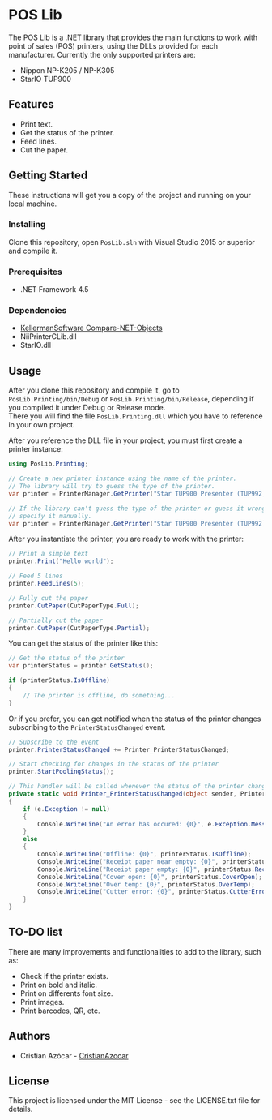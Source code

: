 # POS Lib

The POS Lib is a .NET library that provides the main functions to work with point of sales (POS) printers, using the DLLs provided for each manufacturer.
Currently the only supported printers are:

- Nippon NP-K205 / NP-K305
- StarIO TUP900

## Features

- Print text.
- Get the status of the printer.
- Feed lines.
- Cut the paper.

## Getting Started

These instructions will get you a copy of the project and running on your local machine.

### Installing

Clone this repository, open `PosLib.sln` with Visual Studio 2015 or superior and compile it.

### Prerequisites

- .NET Framework 4.5

### Dependencies

- [KellermanSoftware Compare-NET-Objects](https://github.com/GregFinzer/Compare-Net-Objects)
- NiiPrinterCLib.dll
- StarIO.dll

## Usage

After you clone this repository and compile it, go to `PosLib.Printing/bin/Debug` or `PosLib.Printing/bin/Release`, depending if you compiled it under Debug or Release mode.  
There you will find the file `PosLib.Printing.dll` which you have to reference in your own project.  

After you reference the DLL file in your project, you must first create a printer instance:

```cs
using PosLib.Printing;

// Create a new printer instance using the name of the printer.
// The library will try to guess the type of the printer.
var printer = PrinterManager.GetPrinter("Star TUP900 Presenter (TUP992)");

// If the library can't guess the type of the printer or guess it wrong,
// specify it manually.
var printer = PrinterManager.GetPrinter("Star TUP900 Presenter (TUP992)", PrinterType.TUP900);
```

After you instantiate the printer, you are ready to work with the printer:

```cs
// Print a simple text
printer.Print("Hello world");

// Feed 5 lines
printer.FeedLines(5);

// Fully cut the paper
printer.CutPaper(CutPaperType.Full);

// Partially cut the paper
printer.CutPaper(CutPaperType.Partial);
```

You can get the status of the printer like this:

```cs
// Get the status of the printer
var printerStatus = printer.GetStatus();

if (printerStatus.IsOffline)
{
    // The printer is offline, do something...
}
```

Or if you prefer, you can get notified when the status of the printer changes subscribing to the `PrinterStatusChanged` event.

```cs
// Subscribe to the event
printer.PrinterStatusChanged += Printer_PrinterStatusChanged;

// Start checking for changes in the status of the printer
printer.StartPoolingStatus();

// This handler will be called whenever the status of the printer changes
private static void Printer_PrinterStatusChanged(object sender, PrinterStatusChangedEventArgs e)
{
    if (e.Exception != null)
    {
        Console.WriteLine("An error has occured: {0}", e.Exception.Message);
    }
    else
    {
        Console.WriteLine("Offline: {0}", printerStatus.IsOffline);
        Console.WriteLine("Receipt paper near empty: {0}", printerStatus.ReceiptPaperNearEmpty);
        Console.WriteLine("Receipt paper empty: {0}", printerStatus.ReceiptPaperEmpty);
        Console.WriteLine("Cover open: {0}", printerStatus.CoverOpen);
        Console.WriteLine("Over temp: {0}", printerStatus.OverTemp);
        Console.WriteLine("Cutter error: {0}", printerStatus.CutterError);
    }
}
```

## TO-DO list

There are many improvements and functionalities to add to the library, such as:

- Check if the printer exists.
- Print on bold and italic.
- Print on differents font size.
- Print images.
- Print barcodes, QR, etc.

## Authors

- Cristian Azócar - [CristianAzocar](https://github.com/CristianAzocar)

## License

This project is licensed under the MIT License - see the LICENSE.txt file for details.